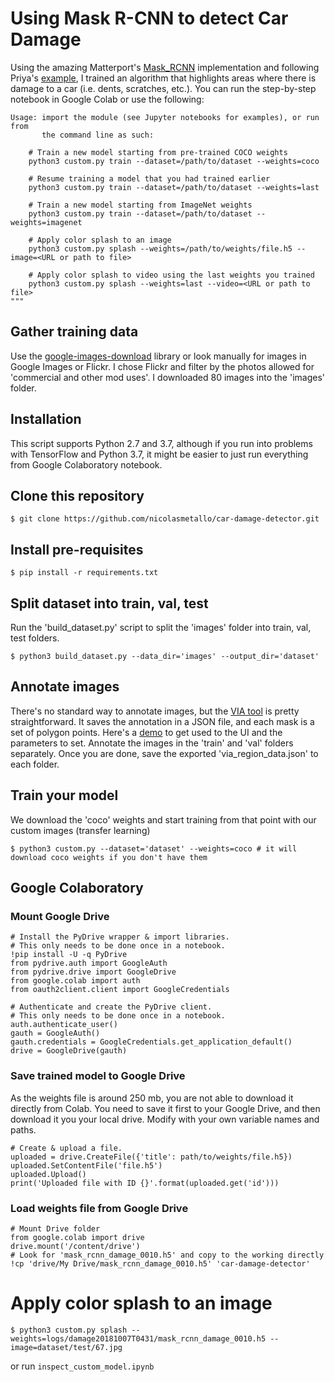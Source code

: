 # Using Mask R-CNN to detect Car Damage
Using the amazing Matterport's [Mask_RCNN](https://github.com/nicolasmetallo/Mask_RCNN) implementation and following Priya's [example](https://www.analyticsvidhya.com/blog/2018/07/building-mask-r-cnn-model-detecting-damage-cars-python/), I trained an algorithm that highlights areas where there is damage to a car (i.e. dents, scratches, etc.). You can run the step-by-step notebook in Google Colab or use the following:
```
Usage: import the module (see Jupyter notebooks for examples), or run from
       the command line as such:

    # Train a new model starting from pre-trained COCO weights
    python3 custom.py train --dataset=/path/to/dataset --weights=coco

    # Resume training a model that you had trained earlier
    python3 custom.py train --dataset=/path/to/dataset --weights=last

    # Train a new model starting from ImageNet weights
    python3 custom.py train --dataset=/path/to/dataset --weights=imagenet

    # Apply color splash to an image
    python3 custom.py splash --weights=/path/to/weights/file.h5 --image=<URL or path to file>

    # Apply color splash to video using the last weights you trained
    python3 custom.py splash --weights=last --video=<URL or path to file>
"""
```
## Gather training data
Use the [google-images-download](https://github.com/hardikvasa/google-images-download) library or look manually for images in Google Images or Flickr. I chose Flickr and filter by the photos allowed for 'commercial and other mod uses'. I downloaded 80 images into the 'images' folder.

## Installation
This script supports Python 2.7 and 3.7, although if you run into problems with TensorFlow and Python 3.7, it might be easier to just run everything from Google Colaboratory notebook.

## Clone this repository
````
$ git clone https://github.com/nicolasmetallo/car-damage-detector.git
````

## Install pre-requisites
```
$ pip install -r requirements.txt
```

## Split dataset into train, val, test
Run the 'build_dataset.py' script to split the 'images' folder into train, val, test folders.
```
$ python3 build_dataset.py --data_dir='images' --output_dir='dataset'
```

## Annotate images
There's no standard way to annotate images, but the [VIA tool](http://www.robots.ox.ac.uk/~vgg/software/via/via_demo.html) is pretty straightforward. It saves the annotation in a JSON file, and each mask is a set of polygon points. Here's a [demo](http://www.robots.ox.ac.uk/~vgg/software/via/via_demo.html) to get used to the UI and the parameters to set. Annotate the images in the 'train' and 'val' folders separately. Once you are done, save the exported 'via_region_data.json' to each folder.

## Train your model
We download the 'coco' weights and start training from that point with our custom images (transfer learning)
```
$ python3 custom.py --dataset='dataset' --weights=coco # it will download coco weights if you don't have them
```

## Google Colaboratory
### Mount Google Drive
```
# Install the PyDrive wrapper & import libraries.
# This only needs to be done once in a notebook.
!pip install -U -q PyDrive
from pydrive.auth import GoogleAuth
from pydrive.drive import GoogleDrive
from google.colab import auth
from oauth2client.client import GoogleCredentials

# Authenticate and create the PyDrive client.
# This only needs to be done once in a notebook.
auth.authenticate_user()
gauth = GoogleAuth()
gauth.credentials = GoogleCredentials.get_application_default()
drive = GoogleDrive(gauth)
```

### Save trained model to Google Drive
As the weights file is around 250 mb, you are not able to download it directly from Colab. You need to save it first to your Google Drive, and then download it you your local drive. Modify with your own variable names and paths.
```
# Create & upload a file.
uploaded = drive.CreateFile({'title': path/to/weights/file.h5})
uploaded.SetContentFile('file.h5')
uploaded.Upload()
print('Uploaded file with ID {}'.format(uploaded.get('id')))
```

### Load weights file from Google Drive
```
# Mount Drive folder
from google.colab import drive
drive.mount('/content/drive')
# Look for 'mask_rcnn_damage_0010.h5' and copy to the working directly
!cp 'drive/My Drive/mask_rcnn_damage_0010.h5' 'car-damage-detector'
```

# Apply color splash to an image
```
$ python3 custom.py splash --weights=logs/damage20181007T0431/mask_rcnn_damage_0010.h5 --image=dataset/test/67.jpg
```
or run ```inspect_custom_model.ipynb```
